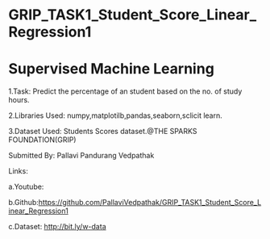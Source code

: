 # GRIP_TASK1_Student_Score_Linear_Regression1

# Supervised Machine Learning

1.Task: Predict the percentage of an student based on the no. of study hours.

2.Libraries Used: numpy,matplotilb,pandas,seaborn,sclicit learn.

3.Dataset Used: Students Scores dataset.@THE SPARKS FOUNDATION(GRIP)

Submitted By:  Pallavi Pandurang Vedpathak

Links:

a.Youtube:

b.Github:https://github.com/PallaviVedpathak/GRIP_TASK1_Student_Score_Linear_Regression1

c.Dataset: http://bit.ly/w-data
